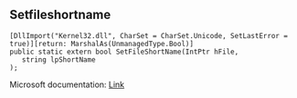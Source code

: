 ## Setfileshortname

```
[DllImport("Kernel32.dll", CharSet = CharSet.Unicode, SetLastError = true)][return: MarshalAs(UnmanagedType.Bool)]
public static extern bool SetFileShortName(IntPtr hFile,
   string lpShortName
);
```

Microsoft documentation: [Link](https://learn.microsoft.com/en-us/windows/win32/api/winbase/nf-winbase-setfileshortnamea)
